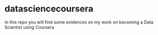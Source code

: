 # datasciencecoursera
In this repo you will find some evidences on my work on becoming a Data Scientist using Coursera
